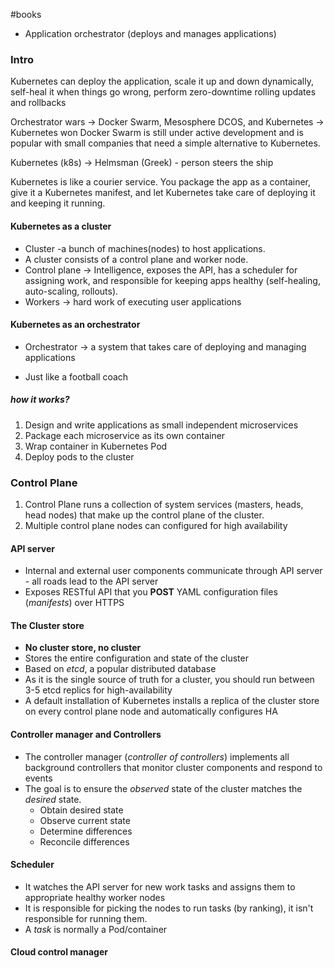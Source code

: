 #books 

* Application orchestrator (deploys and manages applications)

### Intro

Kubernetes can deploy the application, scale it up and down dynamically, self-heal it when things go wrong, perform zero-downtime rolling updates and rollbacks

Orchestrator wars -> Docker Swarm, Mesosphere DCOS, and Kubernetes -> Kubernetes won
Docker Swarm is still under active development and is popular with small companies that need a simple alternative to Kubernetes.

Kubernetes (k8s) -> Helmsman (Greek) - person steers the ship

Kubernetes is like a courier service. You package the app as a container, give it a Kubernetes manifest, and let Kubernetes take care of deploying it and keeping it running.


#### Kubernetes as a cluster

* Cluster -a bunch of machines(nodes) to host applications.
* A cluster consists of a control plane and worker node.
* Control plane -> Intelligence, exposes the API, has a scheduler for assigning work, and responsible for keeping apps healthy (self-healing, auto-scaling, rollouts).
* Workers -> hard work of executing user applications


#### Kubernetes as an orchestrator

- Orchestrator -> a system that takes care of deploying and managing applications
* Just like a football coach
##### how it works?
1. Design and write applications as small independent microservices
2. Package each microservice as its own container
3. Wrap container in Kubernetes Pod
4. Deploy pods to the cluster


### Control Plane

1. Control Plane runs a collection of system services (masters, heads, head nodes) that make up the control plane of the cluster.
2. Multiple control plane nodes can configured for high availability
#### API server

* Internal and external user components communicate through API server - all roads lead to the API server
* Exposes RESTful API that you **POST** YAML configuration files (*manifests*) over HTTPS

#### The Cluster store

* **No cluster store, no cluster**
* Stores the entire configuration and state of the cluster
* Based on *etcd*, a popular distributed database
* As it is the single source of truth for a cluster, you should run between 3-5 etcd replics for high-availability
* A default installation of Kubernetes installs a replica of the cluster store on every control plane node and automatically configures HA

#### Controller manager and Controllers

* The controller manager (*controller of controllers*) implements all background controllers that monitor cluster components and respond to events
* The goal is to ensure the *observed* state of the cluster matches the *desired* state.
	* Obtain desired state
	* Observe current state
	* Determine differences
	* Reconcile differences


#### Scheduler

* It watches the API server for new work tasks and assigns them to appropriate healthy worker nodes
* It is responsible for picking the nodes to run tasks (by ranking), it isn't responsible for running them.
* A *task* is normally a Pod/container

#### Cloud control manager
